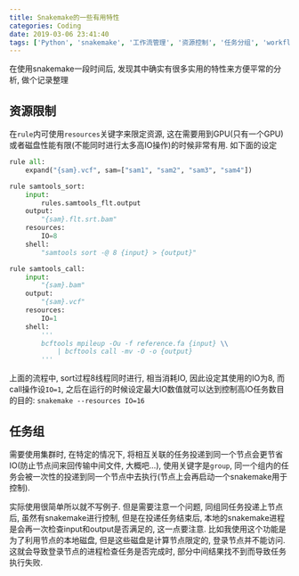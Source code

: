 ```yaml
---
title: Snakemake的一些有用特性
categories: Coding
date: 2019-03-06 23:41:40
tags: ['Python', 'snakemake', '工作流管理', '资源控制', '任务分组', 'workflow', 'resource management', 'task grouping']
---
```


在使用snakemake一段时间后, 发现其中确实有很多实用的特性来方便平常的分析, 做个记录整理

<!-- more -->

## 资源限制

在`rule`内可使用`resources`关键字来限定资源, 这在需要用到GPU(只有一个GPU)或者磁盘性能有限(不能同时进行太多高IO操作)的时候非常有用. 如下面的设定

```python
rule all:
    expand("{sam}.vcf", sam=["sam1", "sam2", "sam3", "sam4"])

rule samtools_sort:
    input: 
        rules.samtools_flt.output
    output:
        "{sam}.flt.srt.bam"
    resources:
        IO=8
    shell:
        "samtools sort -@ 8 {input} > {output}"

rule samtools_call:
    input: 
        "{sam}.bam"
    output:
        "{sam}.vcf"
    resources:
        IO=1
    shell:
        '''
        bcftools mpileup -Ou -f reference.fa {input} \\
            | bcftools call -mv -O -o {output}
        '''
```

上面的流程中, sort过程8线程同时进行, 相当消耗IO, 因此设定其使用的IO为8, 而call操作设`IO=1`, 之后在运行的时候设定最大IO数值就可以达到控制高IO任务数目的目的: `snakemake --resources IO=16`

## 任务组

需要使用集群时, 在特定的情况下, 将相互关联的任务投递到同一个节点会更节省IO(防止节点间来回传输中间文件, 大概吧...), 使用关键字是`group`, 同一个组内的任务会被一次性的投递到同一个节点中去执行(节点上会再启动一个snakemake用于控制).

实际使用很简单所以就不写例子. 但是需要注意一个问题, 同组同任务投递上节点后, 虽然有snakemake进行控制, 但是在投递任务结束后, 本地的snakemake进程是会再一次检查input和output是否满足的, 这一点要注意. 比如我使用这个功能是为了利用节点的本地磁盘, 但是这些磁盘是计算节点限定的, 登录节点并不能访问. 这就会导致登录节点的进程检查任务是否完成时, 部分中间结果找不到而导致任务执行失败.
